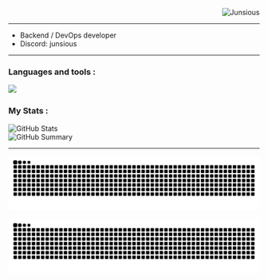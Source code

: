 <p align="right"> <img src="https://komarev.com/ghpvc/?username=Junsious&label=Profile%20views&color=9d7cd8&size=18&style=for-the-badge" alt="Junsious" /> </p> 

---
-  Backend / DevOps developer 
-  Discord: junsious
---
### Languages and tools :

[![](https://skillicons.dev/icons?i=rust,py,go,bash,powershell,css,html,git,mysql,graphql,docker,postgresql,linux,neovim,pycharm,mvs&theme=dark)](https://skillicons.dev)


### My Stats : 
![GitHub Stats](http://github-profile-summary-cards.vercel.app/api/cards/stats?username=Junsious&theme=tokyonight)  
![GitHub Summary](http://github-profile-summary-cards.vercel.app/api/cards/profile-details?username=Junsious&theme=tokyonight)

---

![github contribution grid snake animation](https://raw.githubusercontent.com/Junsious/Junsious/snake/github-contribution-grid-snake-dark.svg#gh-dark-mode-only)

![github contribution grid snake animation](https://raw.githubusercontent.com/Junsious/Junsious/snake/github-contribution-grid-snake.svg#gh-light-mode-only)


